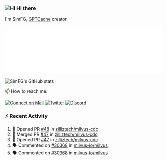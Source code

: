 ### <img src='https://qpluspicture.oss-cn-beijing.aliyuncs.com/6LjjQA/Hi.gif' alt='Hi' width="24"/> Hi there

I'm SimFG, [GPTCache](https://github.com/zilliztech/GPTCache) creator

![Metrics 👋](/metrics.plugin.followup.user.svg)

![SimFG's GitHub stats](https://github-readme-stats.vercel.app/api?username=SimFG&show_icons=true&theme=radical&count_private=true)

📫 How to reach me:

[![Connect on Mail](https://img.shields.io/badge/Ask%20me-anything-1abc9c.svg)](mailto:1142838399@qq.com)
[![Twitter](https://img.shields.io/twitter/follow/FogSim?style=social)](https://twitter.com/FogSim)
[![Discord](https://img.shields.io/discord/1092648432495251507?label=Discord&logo=discord)](https://discord.gg/Q8C6WEjSWV)

### :zap: Recent Activity

<!--START_SECTION:activity-->
1. 💪 Opened PR [#48](https://github.com/zilliztech/milvus-cdc/pull/48) in [zilliztech/milvus-cdc](https://github.com/zilliztech/milvus-cdc)
2. 🎉 Merged PR [#47](https://github.com/zilliztech/milvus-cdc/pull/47) in [zilliztech/milvus-cdc](https://github.com/zilliztech/milvus-cdc)
3. 💪 Opened PR [#47](https://github.com/zilliztech/milvus-cdc/pull/47) in [zilliztech/milvus-cdc](https://github.com/zilliztech/milvus-cdc)
4. 🗣 Commented on [#30368](https://github.com/milvus-io/milvus/issues/30368) in [milvus-io/milvus](https://github.com/milvus-io/milvus)
5. 🗣 Commented on [#30368](https://github.com/milvus-io/milvus/issues/30368) in [milvus-io/milvus](https://github.com/milvus-io/milvus)
<!--END_SECTION:activity-->

